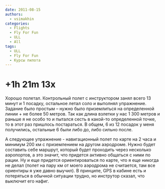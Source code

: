 ```yaml
---
date: 2011-08-15
authors:
  - vsimakhin
categories:
  - Flights
  - Fly For Fun
  - ULL
  - All
tags:
  - ULL
  - Fly For Fun
  - Курсы пилота
---
```


# +1h 21m 13x

Хорошо полетал. Контрольный полет с инструктором занял всего 13 минут и 1 посадку, остальное летал соло и выполнял упражнение. Задание было простым – нужно было приземлиться на определенной линии + не более 50 метров. Так как длина взлетки у нас 1 300 метров и раньше я не особо то и пытался сесть в какой-то определенной точке, то в этот раз пришлось постараться. В общем, 6 из 12 посадок у меня получились, остальные 6 были либо до, либо сильно после.

А следующее упражнение - навигационный полет по карте на 2 часа и минимум 200 км с приземлением на другом аэродроме. Нужно будет составить себе маршрут, который будет проходить через несколько аэропортов, а это значит, что придется активно общаться с ними по рации. Ну и еще придется ориентироваться по карте, что я еще никогда не делал (полет на пару км от моего аэродрома не считается, там все ориентиры я уже давно выучил). В принципе, GPS в кабине есть и потеряться в обычной ситуации трудно, но инструтор сказал, что выключит его нафиг.
